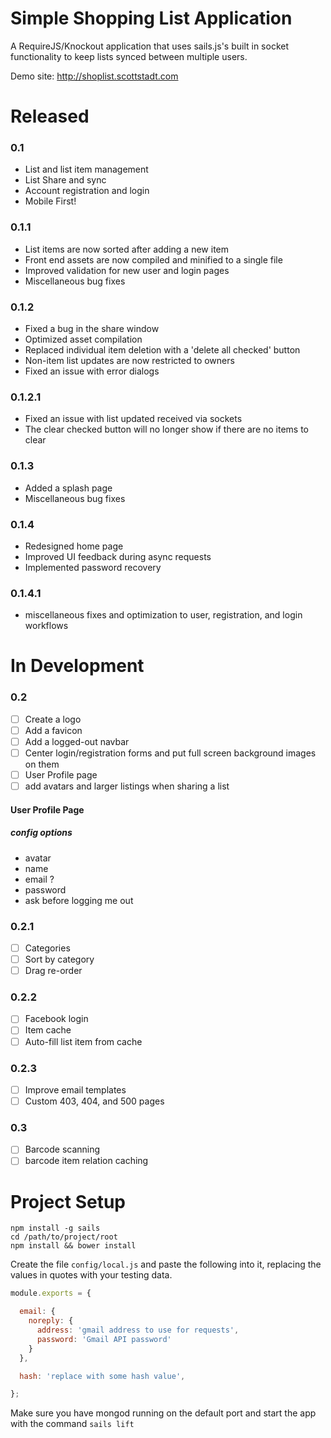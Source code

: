Simple Shopping List Application
================================

A RequireJS/Knockout application that uses sails.js's built in socket functionality to keep lists synced between multiple users.

Demo site: http://shoplist.scottstadt.com

# Released

### 0.1

 - List and list item management
 - List Share and sync
 - Account registration and login
 - Mobile First!

### 0.1.1

 - List items are now sorted after adding a new item
 - Front end assets are now compiled and minified to a single file
 - Improved validation for new user and login pages
 - Miscellaneous bug fixes

### 0.1.2

 - Fixed a bug in the share window
 - Optimized asset compilation
 - Replaced individual item deletion with a 'delete all checked' button
 - Non-item list updates are now restricted to owners
 - Fixed an issue with error dialogs

### 0.1.2.1

 - Fixed an issue with list updated received via sockets
 - The clear checked button will no longer show if there are no items to clear

### 0.1.3

 - Added a splash page
 - Miscellaneous bug fixes

### 0.1.4

 - Redesigned home page
 - Improved UI feedback during async requests
 - Implemented password recovery

### 0.1.4.1

 - miscellaneous fixes and optimization to user, registration, and login workflows

# In Development

### 0.2

 - [ ] Create a logo
 - [ ] Add a favicon
 - [ ] Add a logged-out navbar
 - [ ] Center login/registration forms and put full screen background images on them
 - [ ] User Profile page
 - [ ] add avatars and larger listings when sharing a list

#### User Profile Page

##### config options

 - avatar
 - name
 - email ?
 - password
 - ask before logging me out

### 0.2.1

 - [ ] Categories
 - [ ] Sort by category
 - [ ] Drag re-order

### 0.2.2

 - [ ] Facebook login
 - [ ] Item cache
 - [ ] Auto-fill list item from cache

### 0.2.3

 - [ ] Improve email templates
 - [ ] Custom 403, 404, and 500 pages

### 0.3

 - [ ] Barcode scanning
 - [ ] barcode item relation caching

# Project Setup

```
npm install -g sails
cd /path/to/project/root
npm install && bower install
```

Create the file `config/local.js` and paste the following into it, replacing the values in quotes with your testing data.

```javascript
module.exports = {

  email: {
    noreply: {
      address: 'gmail address to use for requests',
      password: 'Gmail API password'
    }
  },

  hash: 'replace with some hash value',

};
```

Make sure you have mongod running on the default port and start the app with the command `sails lift`


